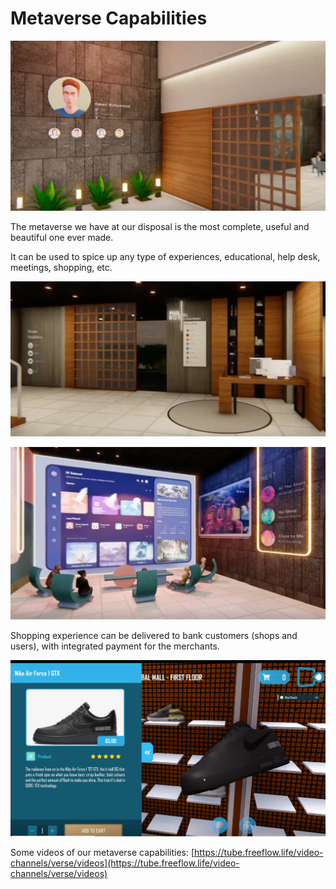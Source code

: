 # Metaverse Capabilities

![alt_text](img/metaverse1.png "image_tooltip")


The metaverse we have at our disposal is the most complete, useful and beautiful one ever made. 

It can be used to spice up any type of experiences, educational, help desk, meetings, shopping, etc.


![alt_text](img/metaverse3.png "image_tooltip")



![alt_text](img/metaverse4.png "image_tooltip")


Shopping experience can be delivered to bank customers (shops and users), with integrated payment for the merchants.


![alt_text](img/metaverse2.png "image_tooltip")


Some videos of our metaverse capabilities: [https://tube.freeflow.life/video-channels/verse/videos](https://tube.freeflow.life/video-channels/verse/videos) 


## 
